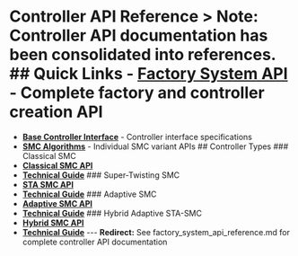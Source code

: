 # Controller API Reference > **Note:** Controller API documentation has been consolidated into references. ## Quick Links - **[Factory System API](factory_system_api_reference.md)** - Complete factory and controller creation API
- **[Base Controller Interface](../reference/controllers/base_controller_interface.md)** - Controller interface specifications
- **[SMC Algorithms](../reference/controllers/)** - Individual SMC variant APIs ## Controller Types ### Classical SMC
- **[Classical SMC API](../reference/controllers/smc_algorithms_classical_controller.md)**
- **[Technical Guide](../controllers/classical_smc_technical_guide.md)** ### Super-Twisting SMC
- **[STA SMC API](../reference/controllers/smc_algorithms_super_twisting_controller.md)**
- **[Technical Guide](../controllers/sta_smc_technical_guide.md)** ### Adaptive SMC
- **[Adaptive SMC API](../reference/controllers/smc_algorithms_adaptive_controller.md)**
- **[Technical Guide](../controllers/adaptive_smc_technical_guide.md)** ### Hybrid Adaptive STA-SMC
- **[Hybrid SMC API](../reference/controllers/smc_algorithms_hybrid_controller.md)**
- **[Technical Guide](../controllers/hybrid_smc_technical_guide.md)** --- **Redirect:** See factory_system_api_reference.md for complete controller API documentation
